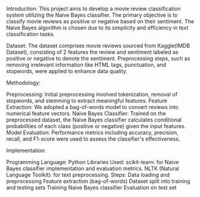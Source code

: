 Introduction:
This project aims to develop a movie review classification system utilizing the Naive Bayes classifier. 
The primary objective is to classify movie reviews as positive or negative based on their sentiment.
The Naive Bayes algorithm is chosen due to its simplicity and efficiency in text classification tasks.

Dataset:
The dataset comprises movie reviews sourced from Kaggle(IMDB Dataset), consisting of 2 features the review and sentiment labeled as positive or negative to denote the sentiment. 
Preprocessing steps, such as removing irrelevant information like HTML tags, punctuation, and stopwords, were applied to enhance data quality.

Methodology:

Preprocessing: Initial preprocessing involved tokenization, removal of stopwords, and stemming to extract meaningful features.
Feature Extraction: We adopted a bag-of-words model to convert reviews into numerical feature vectors.
Naive Bayes Classifier: Trained on the preprocessed dataset, the Naive Bayes classifier calculates conditional probabilities of each class (positive or negative) given the input features.
Model Evaluation: Performance metrics including accuracy, precision, recall, and F1-score were used to assess the classifier's effectiveness.

Implementation:

Programming Language: 
Python
Libraries Used:
scikit-learn: for Naive Bayes classifier implementation and evaluation metrics.
NLTK (Natural Language Toolkit): for text preprocessing.
Steps:
Data loading and preprocessing
Feature extraction (bag-of-words)
Dataset split into training and testing sets
Training Naive Bayes classifier
Evaluation on test set



